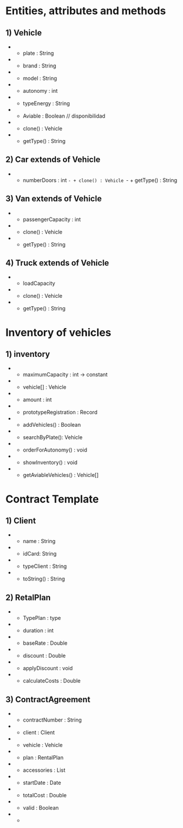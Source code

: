 # Entities, attributes and  methods

## 1) Vehicle
- - plate : String 
- - brand : String 
- - model : String
- - autonomy : int
- - typeEnergy : String
- - Aviable : Boolean // disponibilidad 
- + clone() : Vehicle
- + getType() : String 

## 2) Car extends of Vehicle
- - numberDoors : int 
`- + clone() : Vehicle
`- + getType() : String

## 3) Van  extends of Vehicle
- - passengerCapacity : int 
- + clone() : Vehicle
- + getType() : String

## 4) Truck extends of Vehicle
- - loadCapacity
- + clone() : Vehicle
- + getType() : String

# Inventory of vehicles

## 1) inventory
- - maximumCapacity : int -> constant
- - vehicle[] : Vehicle
- - amount : int
- - prototypeRegistration : Record
- + addVehicles() : Boolean
- + searchByPlate(): Vehicle
- + orderForAutonomy() : void
- + showInventory() : void
- + getAviableVehicles() : Vehicle[]


# Contract Template

## 1) Client
- - name : String
- - idCard: String 
- - typeClient : String
- + toString() : String

## 2) RetalPlan
- - TypePlan : type
- - duration : int 
- - baseRate : Double
- - discount : Double
- + applyDiscount : void
- + calculateCosts : Double

## 3) ContractAgreement
- - contractNumber : String
- - client : Client
- - vehicle : Vehicle
- - plan : RentalPlan
- - accessories : List<String>
- - startDate : Date
- - totalCost : Double
- - valid : Boolean
- + 